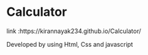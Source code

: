 # Calculator 
<p>link :https://kirannayak234.github.io/Calculator/</p>
<p>Developed by using Html, Css and javascript</p>
